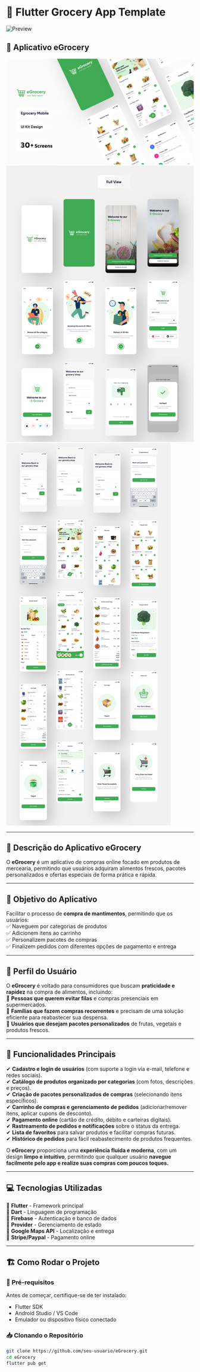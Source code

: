# 🛒 Flutter Grocery App Template  

![Preview](/gif.gif)  

## 📱 Aplicativo eGrocery  

![App UI](/ui.png)  
![App UI](/g_0.png)  
![App UI](/g_1.png)  

---

## 📌 **Descrição do Aplicativo eGrocery**  
O **eGrocery** é um aplicativo de compras online focado em produtos de mercearia, permitindo que usuários adquiram alimentos frescos, pacotes personalizados e ofertas especiais de forma prática e rápida.  

---

## 🎯 **Objetivo do Aplicativo**  
Facilitar o processo de **compra de mantimentos**, permitindo que os usuários:  
✅ Naveguem por categorias de produtos  
✅ Adicionem itens ao carrinho  
✅ Personalizem pacotes de compras  
✅ Finalizem pedidos com diferentes opções de pagamento e entrega  

---

## 👥 **Perfil do Usuário**  
O **eGrocery** é voltado para consumidores que buscam **praticidade e rapidez** na compra de alimentos, incluindo:  
🔹 **Pessoas que querem evitar filas** e compras presenciais em supermercados.  
🔹 **Famílias que fazem compras recorrentes** e precisam de uma solução eficiente para reabastecer sua despensa.  
🔹 **Usuários que desejam pacotes personalizados** de frutas, vegetais e produtos frescos.  

---

## 🚀 **Funcionalidades Principais**  

✔ **Cadastro e login de usuários** (com suporte a login via e-mail, telefone e redes sociais).  
✔ **Catálogo de produtos organizado por categorias** (com fotos, descrições e preços).  
✔ **Criação de pacotes personalizados de compras** (selecionando itens específicos).  
✔ **Carrinho de compras e gerenciamento de pedidos** (adicionar/remover itens, aplicar cupons de desconto).  
✔ **Pagamento online** (cartão de crédito, débito e carteiras digitais).  
✔ **Rastreamento de pedidos e notificações** sobre o status da entrega.  
✔ **Lista de favoritos** para salvar produtos e facilitar compras futuras.  
✔ **Histórico de pedidos** para fácil reabastecimento de produtos frequentes.  

O **eGrocery** proporciona uma **experiência fluida e moderna**, com um design **limpo e intuitivo**, permitindo que qualquer usuário **navegue facilmente pelo app e realize suas compras com poucos toques.**  

---

## 💻 **Tecnologias Utilizadas**  
🔹 **Flutter** - Framework principal  
🔹 **Dart** - Linguagem de programação  
🔹 **Firebase** - Autenticação e banco de dados  
🔹 **Provider** - Gerenciamento de estado  
🔹 **Google Maps API** - Localização e entrega  
🔹 **Stripe/Paypal** - Pagamento online  

---

## 🏗 **Como Rodar o Projeto**  

### 🔧 **Pré-requisitos**  
Antes de começar, certifique-se de ter instalado:  
- Flutter SDK  
- Android Studio / VS Code  
- Emulador ou dispositivo físico conectado  

### 📥 **Clonando o Repositório**  
```bash
git clone https://github.com/seu-usuario/eGrocery.git
cd eGrocery
flutter pub get
